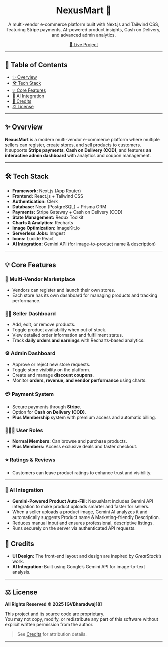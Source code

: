 <div align="center">
  <h1>NexusMart 🛒</h1>
  <p>
    A multi-vendor e-commerce platform built with Next.js and Tailwind CSS, featuring Stripe payments, AI-powered product insights, Cash on Delivery, and advanced admin analytics.
  </p>
  <a href="https://nexusmart-o8qn1taoq-gvb18s-projects.vercel.app/" target="_blank">🔗 Live Project</a>
</div>

---

## 📖 Table of Contents

- [✨ Overview](#-overview)
- [🛠️ Tech Stack](#-tech-stack)
- [💡 Core Features](#-core-features)
- [🧠 AI Integration](#-ai-integration)
- [🎨 Credits](#-credits)
- [⚖️ License](#-license)


---

## ✨ Overview

**NexusMart** is a modern multi-vendor e-commerce platform where multiple sellers can register, create stores, and sell products to customers.  
It supports **Stripe payments**, **Cash on Delivery (COD)**, and features **an interactive admin dashboard** with analytics and coupon management.

---

## 🛠️ Tech Stack

- **Framework:** Next.js (App Router)
- **Frontend:** React.js + Tailwind CSS
- **Authentication:** Clerk
- **Database:** Neon (PostgreSQL) + Prisma ORM
- **Payments:** Stripe Gateway + Cash on Delivery (COD)
- **State Management:** Redux Toolkit
- **Charts & Analytics:** Recharts
- **Image Optimization:** ImageKit.io
- **Serverless Jobs:** Inngest
- **Icons:** Lucide React
- **AI Integration:** Gemini API (for image-to-product name & description)

---

## 💡 Core Features

### 🏪 Multi-Vendor Marketplace
- Vendors can register and launch their own stores.
- Each store has its own dashboard for managing products and tracking performance.

### 👨‍💼 Seller Dashboard
- Add, edit, or remove products.
- Toggle product availability when out of stock.
- View detailed order information and fulfillment status.
- Track **daily orders and earnings** with Recharts-based analytics.

### ⚙️ Admin Dashboard
- Approve or reject new store requests.
- Toggle store visibility on the platform.
- Create and manage **discount coupons**.
- Monitor **orders, revenue, and vendor performance** using charts.

### 💳 Payment System
- Secure payments through **Stripe**.
- Option for **Cash on Delivery (COD)**.
- **Plus Membership** system with premium access and automatic billing.

### 🧑‍🤝‍🧑 User Roles
- **Normal Members:** Can browse and purchase products.
- **Plus Members:** Access exclusive deals and faster checkout.

### ⭐ Ratings & Reviews
- Customers can leave product ratings to enhance trust and visibility.

---

### 🧠 AI Integration

- **Gemini-Powered Product Auto-Fill:** NexusMart includes Gemini API integration to make product uploads smarter and faster for sellers.
- When a seller uploads a product image, Gemini AI analyzes it and automatically suggests Product name & Marketing-friendly Description.
- Reduces manual input and ensures professional, descriptive listings.
- Runs securely on the server via authenticated API requests.


## 🎨 Credits

- **UI Design:** The front-end layout and design are inspired by *GreatStack*’s work.
- **AI Integration:** Built using Google’s Gemini API for image-to-text analysis.

---

## ⚖️ License

**All Rights Reserved © 2025 [GVBharadwaj18]**

This project and its source code are proprietary.  
You may not copy, modify, or redistribute any part of this software without explicit written permission from the author.

> See [Credits](#-credits) for attribution details.

---


